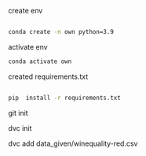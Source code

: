 create env

```bash

conda create -n own python=3.9

```

activate env

```bash
conda activate own

```

created requirements.txt

```bash

pip  install -r requirements.txt
```

git init

dvc init

dvc add data_given/winequality-red.csv
